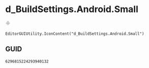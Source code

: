 # d_BuildSettings.Android.Small
![](/img/d_BuildSettings.Android.Small.png)

``` CSharp
EditorGUIUtility.IconContent("d_BuildSettings.Android.Small")
```
## GUID
```
6296815224293940132
```
